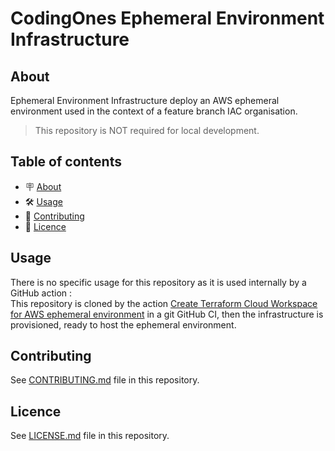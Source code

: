 # CodingOnes Ephemeral Environment Infrastructure

## About

Ephemeral Environment Infrastructure deploy an AWS ephemeral environment used in the context of a feature branch IAC organisation.

> This repository is NOT required for local development.

## Table of contents

- 🪧 [About](#about)
- 🛠️ [Usage](#usage)
- 🙌 [Contributing](#contributing)
- 📝 [Licence](#licence)

## Usage

There is no specific usage for this repository as it is used internally by a GitHub action :  
This repository is cloned by the action [Create Terraform Cloud Workspace for AWS ephemeral environment](https://github.com/codingones/github-actions-workflows/blob/main/.github/workflows/create-terraform-cloud-workspace-for-aws-ephemeral-environment.terraform.yml) in a
git GitHub CI, then the infrastructure is provisioned, ready to host the ephemeral environment.

## Contributing

See [CONTRIBUTING.md](./CONTRIBUTING.md) file in this repository.

## Licence

See [LICENSE.md](./LICENSE.md) file in this repository.
